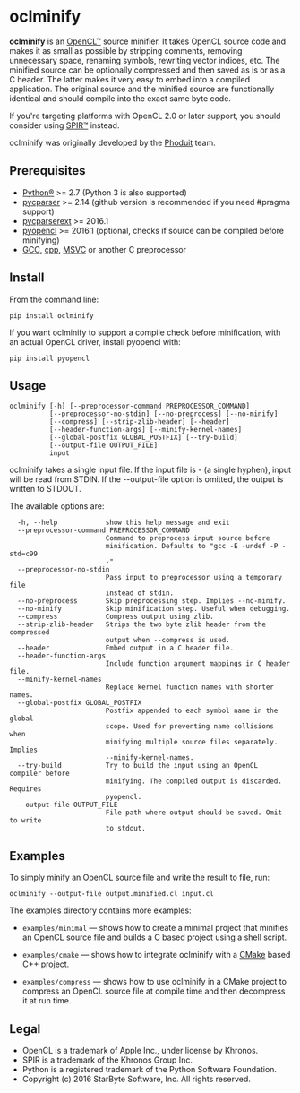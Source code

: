 oclminify
=========

**oclminify** is an [OpenCL™](https://www.khronos.org/opencl/) source minifier. It takes OpenCL source code and makes it as small as possible by stripping comments, removing unnecessary space, renaming symbols, rewriting vector indices, etc. The minified source can be optionally compressed and then saved as is or as a C header. The latter makes it very easy to embed into a compiled application. The original source and the minified source are functionally identical and should compile into the exact same byte code.

If you're targeting platforms with OpenCL 2.0 or later support, you should consider using [SPIR™](https://www.khronos.org/spir) instead.

oclminify was originally developed by the [Phoduit](https://phoduit.com) team.

Prerequisites
-------------

- [Python®](https://www.python.org/) >= 2.7 (Python 3 is also supported)
- [pycparser](https://github.com/eliben/pycparser) >= 2.14 (github version is recommended if you need #pragma support)
- [pycparserext](https://github.com/inducer/pycparserext) >= 2016.1
- [pyopencl](https://mathema.tician.de/software/pyopencl/) >= 2016.1 (optional, checks if source can be compiled before minifying)
- [GCC](https://gcc.gnu.org/), [cpp](https://gcc.gnu.org/), [MSVC](https://www.visualstudio.com/) or another C preprocessor

Install
-------

From the command line:

    pip install oclminify

If you want oclminify to support a compile check before minification, with an actual OpenCL driver, install pyopencl with:

    pip install pyopencl

Usage
-----

    oclminify [-h] [--preprocessor-command PREPROCESSOR_COMMAND]
              [--preprocessor-no-stdin] [--no-preprocess] [--no-minify]
			  [--compress] [--strip-zlib-header] [--header]
			  [--header-function-args] [--minify-kernel-names]
			  [--global-postfix GLOBAL_POSTFIX] [--try-build]
			  [--output-file OUTPUT_FILE]
			  input

oclminify takes a single input file. If the input file is - (a single hyphen), input will be read from STDIN. If the --output-file option is omitted, the output is written to STDOUT.

The available options are:
```
  -h, --help            show this help message and exit
  --preprocessor-command PREPROCESSOR_COMMAND
                        Command to preprocess input source before
                        minification. Defaults to "gcc -E -undef -P -std=c99
                        -"
  --preprocessor-no-stdin
                        Pass input to preprocessor using a temporary file
                        instead of stdin.
  --no-preprocess       Skip preprocessing step. Implies --no-minify.
  --no-minify           Skip minification step. Useful when debugging.
  --compress            Compress output using zlib.
  --strip-zlib-header   Strips the two byte zlib header from the compressed
                        output when --compress is used.
  --header              Embed output in a C header file.
  --header-function-args
                        Include function argument mappings in C header file.
  --minify-kernel-names
                        Replace kernel function names with shorter names.
  --global-postfix GLOBAL_POSTFIX
                        Postfix appended to each symbol name in the global
                        scope. Used for preventing name collisions when
                        minifying multiple source files separately. Implies
                        --minify-kernel-names.
  --try-build           Try to build the input using an OpenCL compiler before
                        minifying. The compiled output is discarded. Requires
                        pyopencl.
  --output-file OUTPUT_FILE
                        File path where output should be saved. Omit to write
                        to stdout.
```

Examples
--------

To simply minify an OpenCL source file and write the result to file, run:

    oclminify --output-file output.minified.cl input.cl

The examples directory contains more examples:

- `examples/minimal` — shows how to create a minimal project that minifies an OpenCL source file and builds a C based project using a shell script.

- `examples/cmake` — shows how to integrate oclminify with a [CMake](https://cmake.org/) based C++ project.

- `examples/compress` — shows how to use oclminify in a CMake project to compress an OpenCL source file at compile time and then decompress it at run time.

Legal
-----

- OpenCL is a trademark of Apple Inc., under license by Khronos.
- SPIR is a trademark of the Khronos Group Inc.
- Python is a registered trademark of the Python Software Foundation.
- Copyright (c) 2016 StarByte Software, Inc. All rights reserved.
